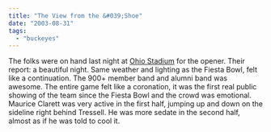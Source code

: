 ```yaml
---
title: "The View from the &#039;Shoe"
date: "2003-08-31"
tags: 
  - "buckeyes"
---
```


The folks were on hand last night at [Ohio Stadium](http://www.ps.ohio-state.edu/police/webcams/index.php?current_webcam=stadium.jpg "The Ohio State University: Eyes on Safety") for the opener. Their report: a beautiful night. Same weather and lighting as the Fiesta Bowl, felt like a continuation. The 900+ member band and alumni band was awesome. The entire game felt like a coronation, it was the first real public showing of the team since the Fiesta Bowl and the crowd was emotional. Maurice Clarett was very active in the first half, jumping up and down on the sideline right behind Tressell. He was more sedate in the second half, almost as if he was told to cool it.
